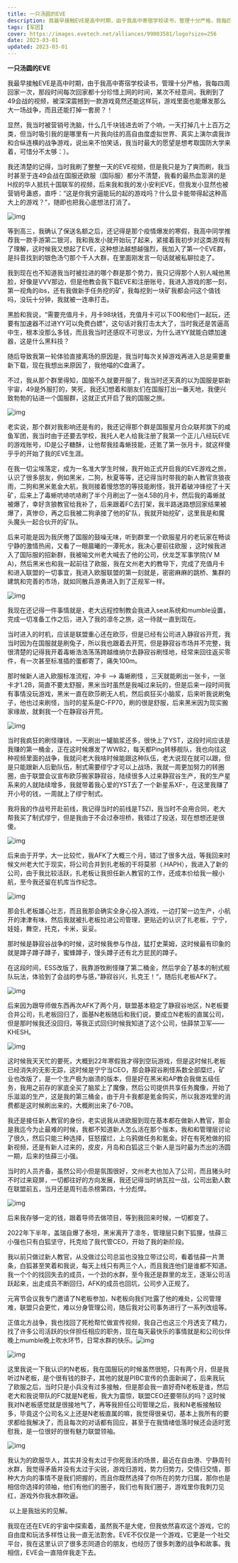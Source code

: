 ```yaml
---
title: 一只汤圆的EVE
description: 我最早接触EVE是高中时期，由于我高中寄宿学校读书，管理十分严格，我每四周回家一次，那段时间每次回家都十分珍惜上网的时间，某次不经意间，我刷到了49会战的视频，被深深震撼到一款游戏竟然还能这样玩，游戏里面也能爆发那么大一场战争，而且还能打掉一套房？！
tags: [军团]
cover: https://images.evetech.net/alliances/99003581/logo?size=256
date: 2023-03-01
updated: 2023-03-01
---
```


**一只汤圆的EVE**

我最早接触EVE是高中时期，由于我高中寄宿学校读书，管理十分严格，我每四周回家一次，那段时间每次回家都十分珍惜上网的时间，某次不经意间，我刷到了49会战的视频，被深深震撼到一款游戏竟然还能这样玩，游戏里面也能爆发那么大一场战争，而且还能打掉一套房？！

​    显然，我当时被营销号洗脑，什么几千块钱进去听了个响，一天打掉几十上百万之类，但当时吸引我的是哪里有一片我向往的高自由度虚拟世界、真实上演尔虞我诈和合纵连横的战争游戏，说出来不怕笑话，我当时最大的愿望是想考取国防大学来着，可惜分不太够：）。

   我还清楚的记得，当时我刷了整整一天的EVE视频，但是我只是为了爽而刷，我当时甚至于连49会战在国服还欧服（国际服）都分不清楚，我看的最热血澎湃的是H叔的华人抵抗十国联军的视频，后来我和我的发小安利EVE，但我发小显然也被营销号蛊惑，直呼：“这是你我穷逼能玩的起的游戏吗？什么显卡能带得起这种高大上的游戏？”，随即也把我心底想法打消了。

![img](file:///C:/Users/lenovo/AppData/Local/Temp/msohtmlclip1/01/clip_image002.png)

​    等到高三，我确认了保送名额之后，还记得是那个疫情爆发的寒假，我高中同学推荐我一款手游第二银河，我和我发小就开始玩了起来，紧接着我初步对这类游戏有了理解，这时候我又想起了EVE，这种想法越想越强烈，我加入了第一个EVE群，是抖音找到的银色汤勺那个千人大群，在里面刚发言一句话就被私聊拉走了。

​    我到现在也不知道我当时被拉进的哪个群是那个势力，我只记得那个人别人喊他黑脸，好像是VVV那边，但是他教会我下载EVE和注册账号，我进入游戏的那一刻，第一视角的ibs，还有我做新手任务挖的矿，我每挖到一块矿我都会问这个值钱吗，没玩十分钟，我就被一连串打击。

​    黑脸和我说，“需要充值月卡，月卡98块钱，充值月卡可以下00和他们一起玩，还要有加速器不过进YY可以免费白嫖”，这句话对我打击太大了，当时我还是苦逼高中生，根本没那么多钱，而且我当时还感叹不可思议，为什么进YY就能白嫖加速器，这是什么黑科技？

​	随后导致我第一轮体验直接离场的原因是，我当时每次关掉游戏再进入总是需要重新下载，现在我想出来原因了，我他喵的C盘满了。

​	不过，我从那个群里得知，国服不久就要开服了，我当时还天真的以为国服是崭新宇宙，49是外服打的，笑死，我还幻想着和朋友们在国服打出一番天地，我便兴致勃勃的钻进一个国服群，这就正式开启了我的国服之旅。

![img](file:///C:/Users/lenovo/AppData/Local/Temp/msohtmlclip1/01/clip_image004.png)

​    老实说，那个群对我影响还是有的，我还记得那个群是国服星月合众联邦旗下的咸鱼军团，我当时由于还要去学校，我托人老人给我注册了我第一个正儿八经玩EVE的游戏账号，ID是公子糖酥，让他帮我挂毒蜥技能，还氪了第一张月卡，就这样傻乎乎的开始了我的EVE生涯。

​    在我一切尘埃落定，成为一名准大学生时候，我开始正式开启我的EVE游戏之旅，认识了很多朋友，例如黑米，二狗，秋夏等等，还记得当时带我的新人教官贪狼夜雨，二狗和黑米氪金大航，我则接着慢悠悠的等技能刷怪，我开着破冲锋挖了十天矿，后来上了毒蜥吭哧吭哧刷了半个月刷出了一张4.5B的月卡，然后我的毒蜥就被爆了，幸好贪狼教官给我补了，后来跟着FC去打架，我半路迷路想回家结果被爆了，真惨😞，再之后我被二狗承接了他的矿队，我就开始挖矿，这里我是和魔头魔头一起合伙开的矿队。

​    后来可能是因为我厌倦了国服的鼓噪无味，听到群里一个欧服星月的老玩家在畅谈宁静的激情热闹，又看了一眼晨曦的一潭死水，我决心要前往欧服 ，这时候我进入了国际服的招新群，我被喻文州老大喊去了他的公司，伏龙芝军事学院(V M A)，然后黑米也和我一起前往了欧服，我在文州老大的教导下，完成了充值月卡和进入联盟的一切事宜，我进入欧服联盟的第一刻就是，密密麻麻的跳桥、集群的建筑和完善的市场，就如同散兵游勇进入到了正规军一样。

![img](file:///C:/Users/lenovo/AppData/Local/Temp/msohtmlclip1/01/clip_image006.png)

​    我现在还记得一件事情就是，老大远程控制教会我进入seat系统和mumble设置，完成一切准备工作之后，进入了我的凛冬之旅，这一待就一直到现在。

​    当时进入的时机，应该是联盟重心还在欧莎，但是已经有公司进入静寂谷开荒，我当时因为在国服就是刷兔子，所以我也跟着去开荒，但是静寂谷市场并不完整，我很清楚的记得我开着毒蜥浩浩荡荡跨越维纳尔去静寂谷刷怪地，经常来回往返买零件，有一次甚至标准插的蛋都寄了，痛失100m。

   那时候新人进入欧服标准流程，冲卡 ——> 毒蜥刷怪 ，三天就能刷出一张卡，一张卡才1.2B，简直不要太舒服，黑米当时虽然是我喊过来玩的，但是后来一段时间我有事情没玩游戏，黑米一直在欧莎刷无人机，然后疯狂买小脑浆，后来听我说刷兔子，他也过来刷怪，当时的星系是C-FP70，刷的很是舒服，后来黑米因为现实搬家缘故，就剩我一个在静寂谷开荒。

![img](file:///C:/Users/lenovo/AppData/Local/Temp/msohtmlclip1/01/clip_image008.png)

​    当时我疯狂的刷怪赚钱，一天刷出一罐脑浆还多，很快上了YST，这段时间应该是我赚的第一桶金，正在这时候爆发了WWB2，每天都Ping转移舰队，我也向往这种视频里面的战争，我就问老大我啥时候能跟这种队伍，老大说现在就可以跟，但是只能跟新人后勤队伍，制式需要缪宁才可以上战场，我就一周更加努力的转圈圈，由于联盟会议宣布欧莎搬家静寂谷，陆续很多人过来静寂谷生产，我的生产星系来的人就陆续增多，我就带着我心爱的YST去了一个新星系XF-，在这里我赚了开小号的钱，一周就上了缪宁制式。

​    我将我的作战号开赴前线，我记得当时的前线是T5ZI，我当时不会用合同，老大帮我买了制式缪宁，但是我由于不会过泰坦桥，我错过了投送，现在想想还是很傻。

![img](file:///C:/Users/lenovo/AppData/Local/Temp/msohtmlclip1/01/clip_image010.png)

​    后来由于开学，大一比较忙，我AFK了大概三个月，错过了很多大战，等我回来时候文州老大忙于现实，将公司合并到扎老板的干将莫邪（.HAPH），我进入了新的公司，由于我比较活跃，扎老板让我担任新人教官的工作，还成本价给我一艘小航，至今我还留在机库当作纪念。

![img](file:///C:/Users/lenovo/AppData/Local/Temp/msohtmlclip1/01/clip_image012.png)

​    那会扎老板雄心壮志，而且我那会确实全身心投入游戏，一边打架一边生产，小航开的津津有味，然后我就被扎老板拉进公司管理，更贴近的认识了扎老板，宁宁，娃娃，舞空，托克，卡米，妥妥。

​    那时候是静寂谷战争的时候，这时候我参与作战，猛打史莱姆，这时候最有印象的就是蹲子蹲子蹲子，蜜蜂蹲子，馒头蹲子还有北方屁民的蹲子。

​    在这段时间，ESS改版了，我靠游牧刷怪赚了第二桶金，然后学会了基本的制式舰队玩法，体验到了会战的参与感，”静寂谷兴，扎克王！“，随后扎老板AFK了。

![img](file:///C:/Users/lenovo/AppData/Local/Temp/msohtmlclip1/01/clip_image014.png)

​    后来因为跟导师做东西再次AFK了两个月，联盟基本稳定了静寂谷地区，N老板要合并公司，扎老板回归了，面基N老板随后和我们说，要成立N老板的直属公司，但是那时候我还没回归，等我正式回归时候我知道了这个公司，怯薛禁卫军——KHESH。

![img](file:///C:/Users/lenovo/AppData/Local/Temp/msohtmlclip1/01/clip_image016.png)

​    这时候我天天忙的要死，大概到22年寒假我才得到空玩游戏，但是这时候扎老板已经消失的无影无踪，这时候是宁宁当CEO，那会静寂谷刷怪系数全部糜烂，矿业也改版了，是一个生产极为崩溃的版本，但是好在黑米和AP教会我做五级任务，我用之前存的家底全买了脑浆上了魔像，然后公司提供共享任务魔像，开始了乐滋滋的生产，这是我的第三桶金，由于月卡我都是氪金购买，所以我游戏里的消费都是这时候刷出来的，大概刷出来了6-70B。

​    我还是接任新人教官的身份，老实说我从进欧服到现在基本都在做新人教官，那会是我迄今为止最难的时候，我都不知道新人怎么活在那个版本，我和和管理层讨论了很久，然后只能三种选择，狂怒摆烂，上乌鸦做任务和氪金。好在有死枪做的招新视频，还是有新人过来的，皮皮，月岛和白狐这三个新人是当时最为杰出的汤圆一期，后来的怯薛三小强。

​    当时的人员齐备，虽然公司小但是氛围很好，文州老大也加入了公司，而且猪头时不时过来窥屏，一切都往好的方向发展，我还记得当时纳瓦拉一战，公司出勤人数在联盟前五，当月还是周刊击杀榜第四，十分彪悍。

![img](file:///C:/Users/lenovo/AppData/Local/Temp/msohtmlclip1/01/clip_image018.png)

​    后来我存够一定的钱，跟着导师去做项目，等到我回来时候，一切都变了。

​    2022年下半年，盖瑞自爆了泰坦，黑米离开了凛冬，管理层只剩下狐狸，怯薛三小强也只有白狐坚守，托克给了我代管CEO，开始了我的新阶段。

​    我以前只做过新人教官，从没做过公司总监也没独立带过公司，看着怯薛一片萧条，白狐甚至笑着和我说，每天上线只有两三个人，而且我连他们是谁都不知道。我一个个的找回失去的成员，一个劲的水群，至今我还是群里的龙王，逐渐公司活跃起来，出走成员不断回归，AFK的成员也回坑，公司步入正规了。

​    元宵节会议我专门邀请了N老板参加，N老板向我们吐露了他的难处，公司管理难，联盟只会更忙，难以分身管理公司，随后我对公司事务进行了一系列改组等。

​    正值北方战争，我也找回了死枪帮忙做宣传视频，我自己也这三个月透支了精力，找了许多公司活跃的伙伴担任相应的职务，现在每天最快乐的事情就是和公司伙伴晚上mumble晚上吹水环节，日常水群的快乐。![img](file:///C:/Users/lenovo/AppData/Local/Temp/msohtmlclip1/01/clip_image019.jpg)

![img](file:///C:/Users/lenovo/AppData/Local/Temp/msohtmlclip1/01/clip_image021.png)

​    这里我说一下我认识的N老板，我在国服玩的时候虽然很短，只有两个月，但是我听过N老板，是个很有钱的胖子，其他的就是PIBC宣传的负面新闻了，后来我玩了欧服之后，当时只是小兵没有过多接触，但是那会我一直好奇N老板是谁，然后老大和我说带队的FC就是N老板，我大为震惊，联盟CEO还要带队的吗？这时候我对N老板感觉就是很接地气了，再等我担任公司管理之后，我和N老板接触较多，毕竟这个公司名义上还是N老板直属的嘛，我觉得很亲切，基本上我所有的要求都给我解决了，而且每次的对话都有回应，甚至于在我情绪低落时候还会适时宽慰我，是一位很好的很有魅力联盟领袖。

![img](file:///C:/Users/lenovo/AppData/Local/Temp/msohtmlclip1/01/clip_image023.png)

​    我认为的欧服华人，其实并没有太过于你死我活的场景，最近在自由港、宁静周刊水群，我觉得矛盾并没有太过于尖锐，游戏归游戏，势力归势力，交情归交情，那种大方向的事情不是我们把握的，而且你既然选择了你所在的势力归属，那你也是相信你选择的领袖，他们有他们的圈子，我们也有我们圈子，游戏里你我刺刀见红，游戏外你我水群吹逼。

​    以上是我拙劣的见解。

​    我现在还在EVE的宇宙中探索着，虽然我不是大佬，但我依然喜欢这个游戏，它的自由度和玩法多样性让我一直无法割舍。EVE不仅仅是一个游戏，它更是一个社交平台，我在这里认识了很多志同道合的朋友，也经历了很多刺激的战争和故事。我相信，EVE会一直陪伴我走下去。

 